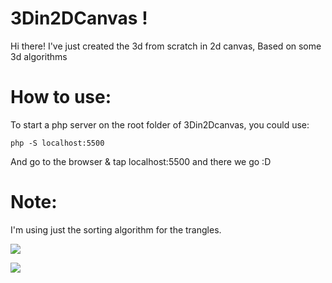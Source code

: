 # 3Din2DCanvas !
Hi there!
I've just created the 3d from scratch in 2d canvas, Based on some 3d algorithms 

# How to use:
To start a php server on the root folder of 3Din2Dcanvas, you could use:
```
php -S localhost:5500
```
And go to the browser & tap localhost:5500
and there we go :D
# Note:
I'm using just the sorting algorithm for the trangles.

![](https://raw.githubusercontent.com/medram/imgs/3d_1.png)

![](https://raw.githubusercontent.com/medram/imgs/3d_2.png)
